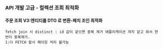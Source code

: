 ### API 개발 고급 - 컬렉션 조회 최적화
#### 주문 조회 V3:엔티티를 DTO 로 변환-페치 조인 최적화
```
fetch join 시 distinct : id 값이 같으면 중복 제거 애플리케이션 까지 같고 와서 한번더 중복제거.
1:다 FETCH 할시 페이징 처리 불가능
```


 